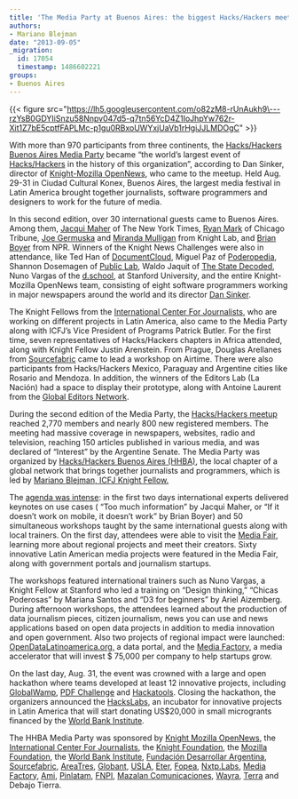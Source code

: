 ```yaml
---
title: 'The Media Party at Buenos Aires: the biggest Hacks/Hackers meetup ever'
authors:
- Mariano Blejman
date: "2013-09-05"
_migration:
  id: 17054
  timestamp: 1486602221
groups:
- Buenos Aires
---
```


{{< figure src="https://lh5.googleusercontent.com/o82zM8-rUnAukh9\---rzYsB0GDYIiSnzu58Nnpv047d5-q7tn56YcD4Z1IoJhpYw762r-Xit1Z7bE5cptfFAPLMc-p1gu0RBxoUWYxjUaVb1rHgiJJLMDOgC" >}}

With more than 970 participants from three continents, the [Hacks/Hackers Buenos Aires Media Party][1] became &#8220;the world&#8217;s largest event of [Hacks/Hackers][2] in the history of this organization&#8221;, according to Dan Sinker, director of [Knight-Mozilla OpenNews][3], who came to the meetup. Held Aug. 29-31 in Ciudad Cultural Konex, Buenos Aires, the largest media festival in Latin America brought together journalists, software programmers and designers to work for the future of media.

In this second edition, over 30 international guests came to Buenos Aires. Among them, [Jacqui Maher][4] of The New York Times, [Ryan Mark][5] of Chicago Tribune, [Joe Germuska][6] and [Miranda Mulligan][7] from Knight Lab, and [Brian Boyer][8] from NPR. Winners of the Knight News Challenges were also in attendance, like Ted Han of [DocumentCloud][9], Miguel Paz of [Poderopedia][10], Shannon Dosemagen of [Public Lab][11], Waldo Jaquit of [The State Decoded][12], Nuno Vargas of the [d.school][13], at Stanford University, and the entire Knight-Mozilla OpenNews team, consisting of eight software programmers working in major newspapers around the world and its director [Dan Sinker][14].

The Knight Fellows from the [International Center For Journalists][15], who are working on different projects in Latin America, also came to the Media Party along with ICFJ’s Vice President of Programs Patrick Butler. For the first time, seven representatives of Hacks/Hackers chapters in Africa attended, along with Knight Fellow Justin Arenstein. From Prague, Douglas Arellanes from [Sourcefabric][16] came to lead a workshop on Airtime. There were also participants from Hacks/Hackers Mexico, Paraguay and Argentine cities like Rosario and Mendoza. In addition, the winners of the Editors Lab (La Nación) had a space to display their prototype, along with Antoine Laurent from the [Global Editors Network][17].

During the second edition of the Media Party, the [Hacks/Hackers meetup][18] reached 2,770 members and nearly 800 new registered members. The meeting had massive coverage in newspapers, websites, radio and television, reaching 150 articles published in various media, and was declared of &#8220;Interest&#8221; by the Argentine Senate. The Media Party was organized by [Hacks/Hackers Buenos Aires (HHBA)][19], the local chapter of a global network that brings together journalists and programmers, which is led by [Mariano Blejman, ICFJ Knight Fellow.][20]

The [agenda was intense][21]: in the first two days international experts delivered keynotes on use cases ( &#8220;Too much information&#8221; by Jacqui Maher, or &#8220;If it doesn’t work on mobile, it doesn’t work&#8221; by Brian Boyer) and 50 simultaneous workshops taught by the same international guests along with local trainers. On the first day, attendees were able to visit the [Media Fair][22], learning more about regional projects and meet their creators. Sixty innovative Latin American media projects were featured in the Media Fair, along with government portals and journalism startups.

The workshops featured international trainers such as Nuno Vargas, a Knight Fellow at Stanford who led a training on &#8220;Design thinking,&#8221; &#8220;Chicas Poderosas&#8221; by Mariana Santos and &#8220;D3 for beginners&#8221; by Ariel Aizemberg. During afternoon workshops, the attendees learned about the production of data journalism pieces, citizen journalism, news you can use and news applications based on open data projects in addition to media innovation and open government. Also two projects of regional impact were launched: [OpenDataLatinoamerica.org,][23] a data portal, and the [Media Factory][24], a media accelerator that will invest $ 75,000 per company to help startups grow.

On the last day, Aug. 31, the event was crowned with a large and open hackathon where teams developed at least 12 innovative projects, including [GlobalWamp][25], [PDF Challenge][26] and [Hackatools][27]. Closing the hackathon, the organizers announced the [HacksLabs][28], an incubator for innovative projects in Latin America that will start donating US$20,000 in small microgrants financed by the [World Bank Institute][29].

The HHBA Media Party was sponsored by [Knight Mozilla OpenNews][3], the [International Center For Journalists][15], the [Knight Foundation][30], the [Mozilla Foundation][31], the [World Bank Institute][29], [Fundación Desarrollar Argentina][32], [Sourcefabric][16], [AreaTres][33], [Globant][34], [USLA][35], [Eter][36], [Fopea][37], [Nxtp.Labs][38], [Media Factory][24], [Ami][39], [Pinlatam][40], [FNPI][41], [Mazalan Comunicaciones][42], [Wayra][43], [Terra][44] and Debajo Tierra.

 [1]: http://mediaparty.info/
 [2]: http://hackshackers.com/
 [3]: http://www.mozillaopennews.org/
 [4]: http://www.mediaparty.info/es/2/quienviene/131/Jacqui--Maher.htm
 [5]: http://www.mediaparty.info/es/2/quienviene/175/Ryan-Mark.htm
 [6]: http://www.mediaparty.info/es/2/quienviene/132/Joe--Germuska.htm
 [7]: http://www.mediaparty.info/es/2/quienviene/174/Miranda-Mulligan.htm
 [8]: http://www.mediaparty.info/es/2/quienviene/157/Brian-Boyer.htm
 [9]: http://documentcloud.org
 [10]: http://www.poderopedia.org/
 [11]: http://publiclab.org/
 [12]: http://www.statedecoded.com/
 [13]: http://dschool.stanford.edu/
 [14]: http://dansinker.com/
 [15]: http://www.icfj.org/
 [16]: http://www.sourcefabric.org/
 [17]: http://www.globaleditorsnetwork.org/
 [18]: http://meetupba.hackshackers.com/
 [19]: http://hhba.info
 [20]: http://www.icfj.org/about/profiles/mariano-blejman
 [21]: http://lanyrd.com/2013/hhba/
 [22]: http://www.mediaparty.info/es/2/mediaferia/
 [23]: http://www.opendatalatinoamerica.org/
 [24]: http://mediafactory.vc
 [25]: http://mediaparty.hackdash.org/p/5222030093c474d26b00019a
 [26]: http://mediaparty.hackdash.org/p/5220dddb93c474d26b00015e
 [27]: http://mediaparty.hackdash.org/p/5220e96593c474d26b00016d
 [28]: http://hackslabs.com
 [29]: http://wbi.worldbank.org/
 [30]: http://www.knightfoundation.org/
 [31]: http://www.mozilla.org/en-US/foundation/
 [32]: http://www.desarrollar.org/
 [33]: http://areatresworkplace.com/
 [34]: http://www.globant.com/
 [35]: http://buenosaireslibre.org/
 [36]: http://eter.com.ar/
 [37]: http://www.fopea.org/
 [38]: http://www.nxtplabs.com/
 [39]: http://africanmediainitiative.org/
 [40]: http://pinlatam.org/
 [41]: http://www.fnpi.org/
 [42]: http://mazcom.mazalan.com.ar/
 [43]: http://wayra.org/en
 [44]: http://www.terra.com/